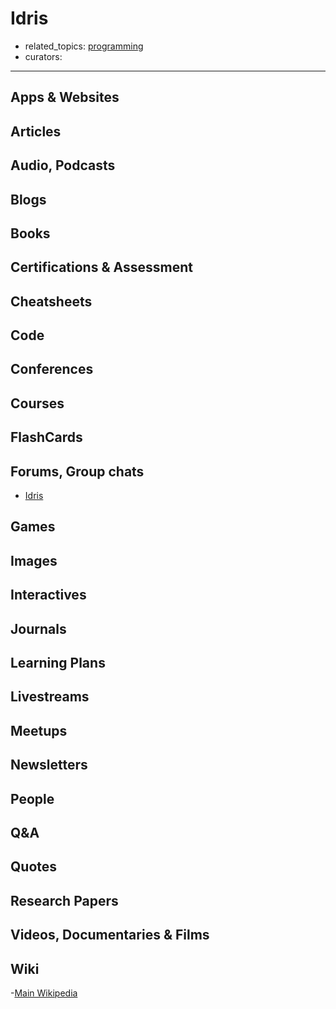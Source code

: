 # Idris

- related_topics: [programming](programming.md)
- curators:

------

## Apps & Websites

## Articles

## Audio, Podcasts

## Blogs

## Books

## Certifications & Assessment

## Cheatsheets

## Code

## Conferences

## Courses

## FlashCards

## Forums, Group chats

- [Idris](https://www.reddit.com/r/Idris/)

## Games

## Images

## Interactives

## Journals

## Learning Plans

## Livestreams

## Meetups

## Newsletters

## People

## Q&A

## Quotes

## Research Papers

## Videos, Documentaries & Films

## Wiki
-[Main Wikipedia](https://en.wikipedia.org/wiki/Idris_(programming_language))
